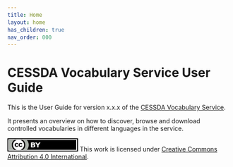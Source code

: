 ```yaml
---
title: Home
layout: home
has_children: true
nav_order: 000
---
```


# CESSDA Vocabulary Service User Guide

This is the User Guide for version x.x.x of the [CESSDA Vocabulary Service](https://vocabularies.cessda.eu/).

It presents an overview on how to discover,
browse and download controlled vocabularies in different languages in the service.

![CC-BY-4.0](images/cc-by.svg "CC-BY-4.0")
This work is licensed under [Creative Commons Attribution 4.0 International](https://creativecommons.org/licenses/by/4.0/).
